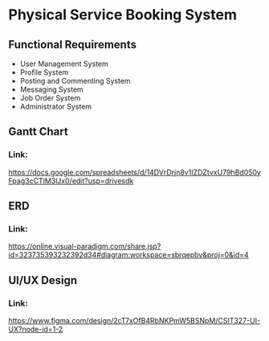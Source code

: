 # Physical Service Booking System

## Functional Requirements
- User Management System
- Profile System
- Posting and Commenting System
- Messaging System
- Job Order System
- Administrator System
  
## Gantt Chart
### Link: 
https://docs.google.com/spreadsheets/d/14DVrDrjn8v1IZDZtvxU79hBd050yFpag3cCTIM3lJx0/edit?usp=drivesdk

## ERD
### Link: 
https://online.visual-paradigm.com/share.jsp?id=323735393232392d34#diagram:workspace=sbrqepbv&proj=0&id=4

## UI/UX Design
### Link: 
https://www.figma.com/design/2cT7xOfB4RbNKPmW5BSNpM/CSIT327-UI-UX?node-id=1-2
